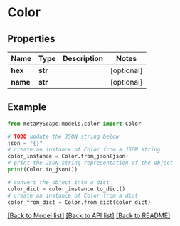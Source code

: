 # Color


## Properties

Name | Type | Description | Notes
------------ | ------------- | ------------- | -------------
**hex** | **str** |  | [optional] 
**name** | **str** |  | [optional] 

## Example

```python
from metaPyScape.models.color import Color

# TODO update the JSON string below
json = "{}"
# create an instance of Color from a JSON string
color_instance = Color.from_json(json)
# print the JSON string representation of the object
print(Color.to_json())

# convert the object into a dict
color_dict = color_instance.to_dict()
# create an instance of Color from a dict
color_from_dict = Color.from_dict(color_dict)
```
[[Back to Model list]](../README.md#documentation-for-models) [[Back to API list]](../README.md#documentation-for-api-endpoints) [[Back to README]](../README.md)


